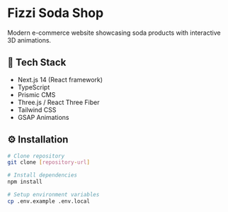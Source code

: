 # Fizzi Soda Shop

Modern e-commerce website showcasing soda products with interactive 3D animations.

## 🚀 Tech Stack

- Next.js 14 (React framework)
- TypeScript
- Prismic CMS
- Three.js / React Three Fiber
- Tailwind CSS
- GSAP Animations

## ⚙️ Installation

```bash
# Clone repository
git clone [repository-url]

# Install dependencies
npm install

# Setup environment variables
cp .env.example .env.local
